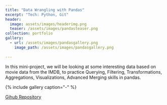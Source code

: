 ```yaml
---
title: "Data Wrangling with Pandas"
excerpt: "Tech: Python, Git"
header:
  image: assets/images/headerimg.png 
  teaser: /assets/images/pandasteaser.png
collection: portfolio
gallery:
  - url: /assets/images/pandasgallery.png
    image_path: /assets/images/pandasgallery.png
   
---
```


In this mini-project, we will be looking at some interesting data based on movie data from the IMDB, 
to practice Querying, Filtering, Transformations, Aggregations, Visualizations, Advanced Merging skills in pandas.

{% include gallery caption="-" %}

[Gihub Repository](https://github.com/sandra-nguemto/data_wrangling_pandas)


